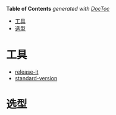 <!-- START doctoc generated TOC please keep comment here to allow auto update -->
<!-- DON'T EDIT THIS SECTION, INSTEAD RE-RUN doctoc TO UPDATE -->
**Table of Contents**  *generated with [DocToc](https://github.com/thlorenz/doctoc)*

- [工具](#%E5%B7%A5%E5%85%B7)
- [选型](#%E9%80%89%E5%9E%8B)

<!-- END doctoc generated TOC please keep comment here to allow auto update -->

# 工具
- [release-it](https://www.npmjs.com/package/release-it)
- [standard-version](https://www.npmjs.com/package/standard-version)

# 选型